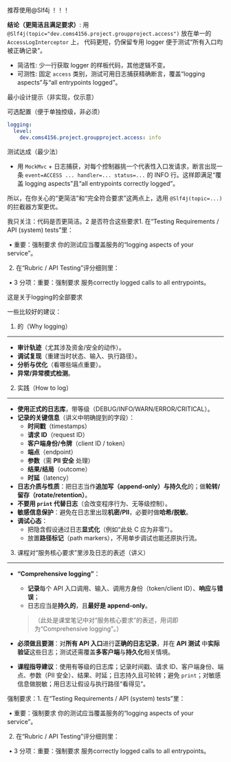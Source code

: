 推荐使用@Slf4j ！！！

**结论（更简洁且满足要求）**: 用 `@Slf4j(topic="dev.coms4156.project.groupproject.access")` 放在单一的 `AccessLogInterceptor` 上， 代码更短，仍保留专用 logger 便于测试“所有入口均被正确记录”。

- 简洁性: 少一行获取 logger 的样板代码，其他逻辑不变。
- 可测性: 固定 `access` 类别，测试可用日志捕获精确断言，覆盖“logging aspects”与“all entrypoints logged”。

最小设计提示（非实现，仅示意）

可选配置（便于单独控级，非必须）
```yaml
logging:
  level:
    dev.coms4156.project.groupproject.access: info
```

测试达成（最少法）
- 用 `MockMvc` + 日志捕获，对每个控制器挑一个代表性入口发请求，断言出现一条 `event=ACCESS ... handler=... status=...` 的 INFO 行。这样即满足“覆盖 logging aspects”且“all entrypoints correctly logged”。

所以，在你关心的“更简洁”和“完全符合要求”这两点上，选用 `@Slf4j(topic=...)` 的拦截器方案更优。



我只关注：代码是否更简洁。2 是否符合这些要求1.	在“Testing Requirements / API (system) tests”里：

​	•	重要：强制要求 你的测试应当覆盖服务的“logging aspects of your service”。

​	2.	在“Rubric / API Testing”评分细则里：

​	•	3 分项：重要：强制要求 服务correctly logged calls to all entrypoints。

这是关于logging的全部要求

一些比较好的建议：

1) 的（Why logging）

------------------

*   **审计轨迹**（尤其涉及资金/安全的动作）。
*   **调试复现**（重建当时状态、输入、执行路径）。
*   **分析与优化**（看哪些端点重要）。
*   **异常/异常模式检测**。

2) 实践（How to log）

-----------------

*   **使用正式的日志库**，带等级（DEBUG/INFO/WARN/ERROR/CRITICAL）。
*   **记录的关键信息**（讲义中明确提到的字段）：
    *   **时间戳**（timestamps）
    *   **请求 ID**（request ID）
    *   **客户端身份/令牌**（client ID / token）
    *   **端点**（endpoint）
    *   **参数**（需 **PII 安全** 处理）
    *   **结果/结局**（outcome）
    *   **时延**（latency）
*   **日志介质与性质**：把日志当作**追加写（append-only）**与**持久化**的；做**轮转/留存（rotate/retention）**。
*   **不要用 `print` 代替日志**（会改变程序行为、无等级控制）。
*   **敏感信息保护**：避免在日志里出现**机密/PII**，必要时做**哈希/脱敏**。
*   **调试心态**：
    *   把隐含假设通过日志**显式化**（例如“此处 C 应为非零”）。
    *   放置**路径标记**（path markers），不用单步调试也能还原执行流。

3) 课程对“服务核心要求”里涉及日志的表述（讲义）

--------------------------

* **“Comprehensive logging”**：

  *   **记录**每个 API 入口调用、输入、调用方身份（token/client ID）、**响应**与**错误**；
  *   日志应当是**持久的**，且**最好是 append-only**。

  > （此处是课堂笔记中对“服务核心要求”的表述，用词即为“Comprehensive logging”。）

*   **必须做且要测**：对**所有 API 入口**进行**正确的日志记录**，并在 **API 测试** 中**实际验证**这些日志；测试还需覆盖**多客户端**与**持久化**相关情境。
*   **课程指导建议**：使用有等级的日志库；记录时间戳、请求 ID、客户端身份、端点、参数（PII 安全）、结果、时延；日志持久且可轮转；避免 `print`；对敏感信息做脱敏；用日志让假设与执行路径“看得见”。

强制要求：1.	在“Testing Requirements / API (system) tests”里：

​	•	重要：强制要求 你的测试应当覆盖服务的“logging aspects of your service”。

​	2.	在“Rubric / API Testing”评分细则里：

​	•	3 分项：重要：强制要求 服务correctly logged calls to all entrypoints。

